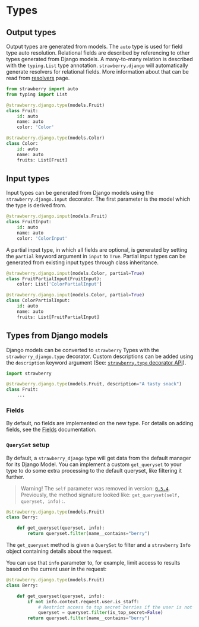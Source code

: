 # Types

## Output types

Output types are generated from models. The `auto` type is used for field type auto resolution.
Relational fields are described by referencing to other types generated from Django models.
A many-to-many relation is described with the `typing.List` type annotation.
`strawberry.django` will automatically generate resolvers for relational fields.
More information about that can be read from [resolvers](resolvers.md) page.

```python
from strawberry import auto
from typing import List

@strawberry.django.type(models.Fruit)
class Fruit:
    id: auto
    name: auto
    color: 'Color'

@strawberry.django.type(models.Color)
class Color:
    id: auto
    name: auto
    fruits: List[Fruit]
```

## Input types

Input types can be generated from Django models using the `strawberry.django.input` decorator.
The first parameter is the model which the type is derived from.

```python
@strawberry.django.input(models.Fruit)
class FruitInput:
    id: auto
    name: auto
    color: 'ColorInput'
```

A partial input type, in which all fields are optional, is generated by setting the `partial` keyword argument in `input` to `True`.
Partial input types can be generated from existing input types through class inheritance.

```python
@strawberry.django.input(models.Color, partial=True)
class FruitPartialInput(FruitInput):
    color: List['ColorPartialInput']

@strawberry.django.input(models.Color, partial=True)
class ColorPartialInput:
    id: auto
    name: auto
    fruits: List[FruitPartialInput]
```

## Types from Django models

Django models can be converted to `strawberry` Types with the `strawberry_django.type` decorator. Custom descriptions can be added using the `description` keyword argument (See: [`strawberry.type` decorator API](https://strawberry.rocks/docs/types/object-types#api)).

```python
import strawberry

@strawberry.django.type(models.Fruit, description="A tasty snack")
class Fruit:
    ...
```

### Fields

By default, no fields are implemented on the new type. For details on adding fields,
see the [Fields](fields.md) documentation.

### `QuerySet` setup

By default, a `strawberry_django` type will get data from the default manager for its Django Model.
You can implement a custom `get_queryset` to your type to do some extra processing to the default queryset,
like filtering it further.

> Warning! The `self` parameter was removed in version: [`0.5.4`](https://github.com/strawberry-graphql/strawberry-graphql-django/releases/tag/v0.5.4). Previously, the method signature looked like: `get_queryset(self, queryset, info):`.

```python
@strawberry.django.type(models.Fruit)
class Berry:

    def get_queryset(queryset, info):
        return queryset.filter(name__contains="berry")
```

The `get_queryset` method is given a `QuerySet` to filter and
a `strawberry` `Info` object containing details about the request.

You can use that `info` parameter to, for example,
limit access to results based on the current user in the request:

```python
@strawberry.django.type(models.Fruit)
class Berry:

    def get_queryset(queryset, info):
        if not info.context.request.user.is_staff:
            # Restrict access to top secret berries if the user is not a staff member
            queryset = queryset.filter(is_top_secret=False)
        return queryset.filter(name__contains="berry")
```
